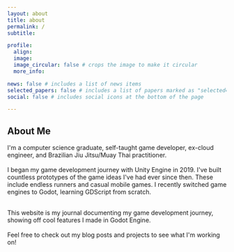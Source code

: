 ```yaml
---
layout: about
title: about
permalink: /
subtitle: 

profile:
  align: 
  image: 
  image_circular: false # crops the image to make it circular
  more_info:

news: false # includes a list of news items
selected_papers: false # includes a list of papers marked as "selected={true}"
social: false # includes social icons at the bottom of the page

---
```

## About Me
I'm a computer science graduate, self-taught game developer, ex-cloud engineer, and Brazilian Jiu Jitsu/Muay Thai practitioner.<br/><br/>
I began my game development journey with Unity Engine in 2019. I've built countless prototypes of the game ideas I've had ever since then. These include endless runners and casual mobile games. I recently switched game engines to Godot, learning GDScript from scratch.<br/><br/>

This website is my journal documenting my game development journey, showing off cool features I made in Godot Engine. <br/><br/>
Feel free to check out my blog posts and projects to see what I'm working on!
